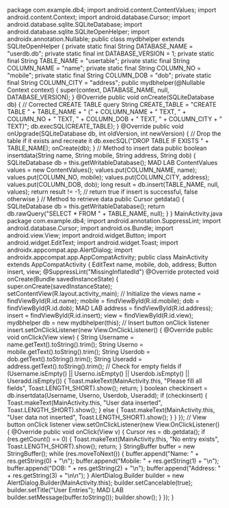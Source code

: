 package com.example.db4;
import android.content.ContentValues;
import android.content.Context;
import android.database.Cursor;
import android.database.sqlite.SQLiteDatabase;
import android.database.sqlite.SQLiteOpenHelper;
import androidx.annotation.Nullable;
public class mydbhelper extends SQLiteOpenHelper {
 private static final String DATABASE_NAME = "userdb.db";
 private static final int DATABASE_VERSION = 1;
 private static final String TABLE_NAME = "usertable";
 private static final String COLUMN_NAME = "name";
 private static final String COLUMN_NO = "mobile";
 private static final String COLUMN_DOB = "dob";
 private static final String COLUMN_CITY = "address";
 public mydbhelper(@Nullable Context context) {
 super(context, DATABASE_NAME, null, DATABASE_VERSION);
 }
 @Override
 public void onCreate(SQLiteDatabase db) {
 // Corrected CREATE TABLE query
 String CREATE_TABLE = "CREATE TABLE " + TABLE_NAME + " (" +
 COLUMN_NAME + " TEXT, " +
 COLUMN_NO + " TEXT, " +
 COLUMN_DOB + " TEXT, " +
 COLUMN_CITY + " TEXT)";
 db.execSQL(CREATE_TABLE);
 }
 @Override
 public void onUpgrade(SQLiteDatabase db, int oldVersion, int newVersion) {
 // Drop the table if it exists and recreate it
 db.execSQL("DROP TABLE IF EXISTS " + TABLE_NAME);
 onCreate(db);
 }
 // Method to insert data
 public boolean insertdata(String name, String mobile, String address, String dob) {
 SQLiteDatabase db = this.getWritableDatabase();
MAD LAB
 ContentValues values = new ContentValues();
 values.put(COLUMN_NAME, name);
 values.put(COLUMN_NO, mobile);
 values.put(COLUMN_CITY, address);
 values.put(COLUMN_DOB, dob);
 long result = db.insert(TABLE_NAME, null, values);
 return result != -1; // return true if insert is successful, false otherwise
 }
 // Method to retrieve data
 public Cursor getdata() {
 SQLiteDatabase db = this.getWritableDatabase();
 return db.rawQuery("SELECT * FROM " + TABLE_NAME, null);
 }
}
MainActivity.java
package com.example.db4;
import android.annotation.SuppressLint;
import android.database.Cursor;
import android.os.Bundle;
import android.view.View;
import android.widget.Button;
import android.widget.EditText;
import android.widget.Toast;
import androidx.appcompat.app.AlertDialog;
import androidx.appcompat.app.AppCompatActivity;
public class MainActivity extends AppCompatActivity {
 EditText name, mobile, dob, address;
 Button insert, view;
 @SuppressLint("MissingInflatedId")
 @Override
 protected void onCreate(Bundle savedInstanceState) {
 super.onCreate(savedInstanceState);
 setContentView(R.layout.activity_main);
 // Initialize the views
 name = findViewById(R.id.name);
 mobile = findViewById(R.id.mobile);
 dob = findViewById(R.id.dob);
MAD LAB
 address = findViewById(R.id.address);
 insert = findViewById(R.id.insert);
 view = findViewById(R.id.view);
 mydbhelper db = new mydbhelper(this);
 // Insert button onClick listener
 insert.setOnClickListener(new View.OnClickListener() {
 @Override
 public void onClick(View view) {
 String Username = name.getText().toString().trim();
 String Userno = mobile.getText().toString().trim();
 String Userdob = dob.getText().toString().trim();
 String Useradd = address.getText().toString().trim();
 // Check for empty fields
 if (Username.isEmpty() || Userno.isEmpty() || Userdob.isEmpty() || Useradd.isEmpty()) {
 Toast.makeText(MainActivity.this, "Please fill all fields", Toast.LENGTH_SHORT).show();
 return;
 }
 boolean checkinsert = db.insertdata(Username, Userno, Userdob, Useradd);
 if (checkinsert) {
 Toast.makeText(MainActivity.this, "User data inserted", Toast.LENGTH_SHORT).show();
 } else {
 Toast.makeText(MainActivity.this, "User data not inserted", Toast.LENGTH_SHORT).show();
 }
 }
 });
 // View button onClick listener
 view.setOnClickListener(new View.OnClickListener() {
 @Override
 public void onClick(View v) {
 Cursor res = db.getdata();
 if (res.getCount() == 0) {
 Toast.makeText(MainActivity.this, "No entry exists", Toast.LENGTH_SHORT).show();
 return;
 }
 StringBuffer buffer = new StringBuffer();
 while (res.moveToNext()) {
 buffer.append("Name: " + res.getString(0) + "\n");
 buffer.append("Mobile: " + res.getString(1) + "\n");
 buffer.append("DOB: " + res.getString(2) + "\n");
 buffer.append("Address: " + res.getString(3) + "\n\n");
 }
 AlertDialog.Builder builder = new AlertDialog.Builder(MainActivity.this);
 builder.setCancelable(true);
 builder.setTitle("User Entries");
MAD LAB
 builder.setMessage(buffer.toString());
 builder.show();
 }
 });
 }
